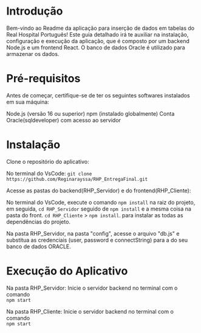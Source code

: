 
# Introdução  
Bem-vindo ao Readme da aplicação para inserção de dados em tabelas do Real Hospital Português! Este guia detalhado irá te auxiliar na instalação, configuração e execução da aplicação, que é composto por um backend Node.js e um frontend React. O banco de dados Oracle é utilizado para armazenar os dados.

# Pré-requisitos
Antes de começar, certifique-se de ter os seguintes softwares instalados em sua máquina:

Node.js (versão 16 ou superior)
npm (instalado globalmente)
Conta Oracle(sqldeveloper) com acesso ao servidor

# Instalação
Clone o repositório do aplicativo:

No terminal do VsCode:
```git clone https://github.com/Reginarayssa/RHP_EntregaFinal.git```


Acesse as pastas do backend(RHP_Servidor) e do frontend(RHP_Cliente):

No terminal do VsCode, execute o comando ```npm install``` na raiz do projeto, em seguida, ```cd RHP_Servidor``` seguido de  ```npm install``` e a mesma coisa na pasta do front.  ```cd RHP_Cliente``` > ```npm install```. para instalar as todas as dependências do projeto.

Na pasta RHP_Servidor, na pasta "config", acesse o arquivo "db.js" e substitua as credenciais  (user, password e connectString) para a do seu banco de dados ORACLE.

# Execução do Aplicativo
Na pasta RHP_Servidor:
Inicie o servidor backend no terminal com o comando  
```npm start```

Na pasta RHP_Cliente:
Inicie o servidor backend no terminal com o comando  
```npm start```





